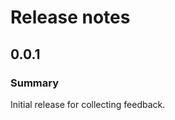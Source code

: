 <!--
Template:

## 0.0.1

### Summary

<Summary text>
-->

# Release notes

## 0.0.1

### Summary

Initial release for collecting feedback.
